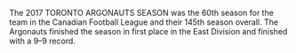 The 2017 TORONTO ARGONAUTS SEASON was the 60th season for the team in the Canadian Football League and their 145th season overall. The Argonauts finished the season in first place in the East Division and finished with a 9–9 record.
